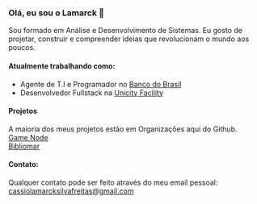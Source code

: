 ### Olá, eu sou o Lamarck 👋

Sou formado em Análise e Desenvolvimento de Sistemas. 
Eu gosto de projetar, construir e compreender ideias que revolucionam o mundo aos poucos.  

#### Atualmente trabalhando como:
- Agente de T.I e Programador no [Banco do Brasil](https://github.com/bancodobrasil)
- Desenvolvedor Fullstack na [Unicity Facility](https://github.com/Unicity-Facility)

#### Projetos
A maioria dos meus projetos estão em Organizações aqui do Github.  
[Game Node](https://github.com/game-node-app)  
[Bibliomar](https://github.com/bibliomar)  

#### Contato:
Qualquer contato pode ser feito através do meu email pessoal: cassiolamarcksilvafreitas@gmail.com  
